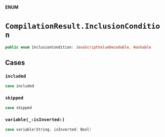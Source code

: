 **ENUM**

# `CompilationResult.InclusionCondition`

```swift
public enum InclusionCondition: JavaScriptValueDecodable, Hashable
```

## Cases
### `included`

```swift
case included
```

### `skipped`

```swift
case skipped
```

### `variable(_:isInverted:)`

```swift
case variable(String, isInverted: Bool)
```
